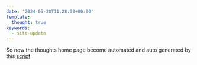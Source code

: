 ```yaml
---
date: '2024-05-20T11:28:00+00:00'
template:
  thought: true
keywords:
  - site-update
---
```


So now the thoughts home page become automated and auto generated by this
[script](https://github.com/22mahmoud/maw.sh/blob/master/bin/thoughts_index)
